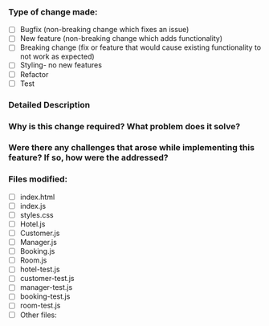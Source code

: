 ### Type of change made:
- [ ] Bugfix (non-breaking change which fixes an issue)
- [ ] New feature (non-breaking change which adds functionality)
- [ ] Breaking change (fix or feature that would cause existing functionality to not work as expected)
- [ ] Styling- no new features
- [ ] Refactor
- [ ] Test

### Detailed Description

### Why is this change required? What problem does it solve?

### Were there any challenges that arose while implementing this feature? If so, how were the addressed?

### Files modified:
- [ ] index.html
- [ ] index.js
- [ ] styles.css
- [ ] Hotel.js
- [ ] Customer.js
- [ ] Manager.js
- [ ] Booking.js
- [ ] Room.js
- [ ] hotel-test.js
- [ ] customer-test.js
- [ ] manager-test.js
- [ ] booking-test.js
- [ ] room-test.js
- [ ] Other files:
